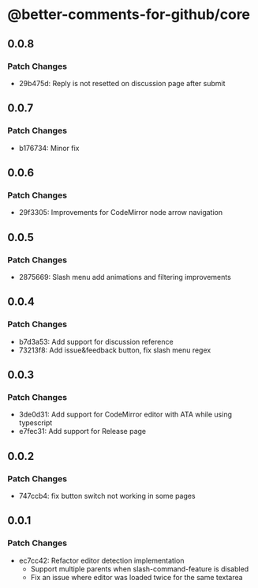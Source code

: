 # @better-comments-for-github/core

## 0.0.8

### Patch Changes

- 29b475d: Reply is not resetted on discussion page after submit

## 0.0.7

### Patch Changes

- b176734: Minor fix

## 0.0.6

### Patch Changes

- 29f3305: Improvements for CodeMirror node arrow navigation

## 0.0.5

### Patch Changes

- 2875669: Slash menu add animations and filtering improvements

## 0.0.4

### Patch Changes

- b7d3a53: Add support for discussion reference
- 73213f8: Add issue&feedback button, fix slash menu regex

## 0.0.3

### Patch Changes

- 3de0d31: Add support for CodeMirror editor with ATA while using typescript
- e7fec31: Add support for Release page

## 0.0.2

### Patch Changes

- 747ccb4: fix button switch not working in some pages

## 0.0.1

### Patch Changes

- ec7cc42: Refactor editor detection implementation
  - Support multiple parents when slash-command-feature is disabled
  - Fix an issue where editor was loaded twice for the same textarea
